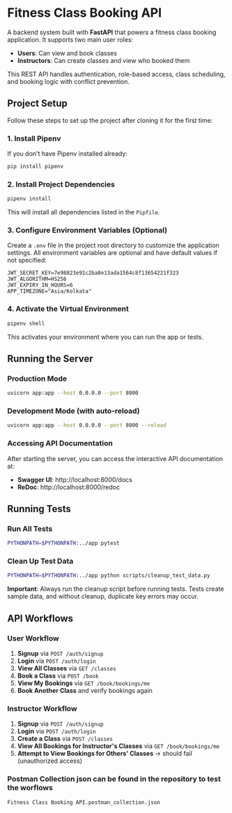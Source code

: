 # Fitness Class Booking API

A backend system built with **FastAPI** that powers a fitness class booking application. It supports two main user roles:

- **Users**: Can view and book classes
- **Instructors**: Can create classes and view who booked them

This REST API handles authentication, role-based access, class scheduling, and booking logic with conflict prevention.

## Project Setup

Follow these steps to set up the project after cloning it for the first time:

### 1. Install Pipenv

If you don't have Pipenv installed already:

```bash
pip install pipenv
```

### 2. Install Project Dependencies

```bash
pipenv install
```

This will install all dependencies listed in the `Pipfile`.

### 3. Configure Environment Variables (Optional)

Create a `.env` file in the project root directory to customize the application settings. All environment variables are optional and have default values if not specified:

```env
JWT_SECRET_KEY=7e98823e91c2ba8e13ada1564c8f13654221f323
JWT_ALGORITHM=HS256
JWT_EXPIRY_IN_HOURS=6
APP_TIMEZONE="Asia/Kolkata"
```

### 4. Activate the Virtual Environment

```bash
pipenv shell
```

This activates your environment where you can run the app or tests.

## Running the Server

### Production Mode

```bash
uvicorn app:app --host 0.0.0.0 --port 8000
```

### Development Mode (with auto-reload)

```bash
uvicorn app:app --host 0.0.0.0 --port 8000 --reload
```

### Accessing API Documentation

After starting the server, you can access the interactive API documentation at:

- **Swagger UI**: http://localhost:8000/docs
- **ReDoc**: http://localhost:8000/redoc

## Running Tests

### Run All Tests

```bash
PYTHONPATH=$PYTHONPATH:../app pytest
```

### Clean Up Test Data

```bash
PYTHONPATH=$PYTHONPATH:../app python scripts/cleanup_test_data.py
```

**Important**: Always run the cleanup script before running tests. Tests create sample data, and without cleanup, duplicate key errors may occur.

## API Workflows

### User Workflow

1. **Signup** via `POST /auth/signup`
2. **Login** via `POST /auth/login`
3. **View All Classes** via `GET /classes`
4. **Book a Class** via `POST /book`
5. **View My Bookings** via `GET /book/bookings/me`
6. **Book Another Class** and verify bookings again

### Instructor Workflow

1. **Signup** via `POST /auth/signup`
2. **Login** via `POST /auth/login`
3. **Create a Class** via `POST /classes`
4. **View All Bookings for Instructor's Classes** via `GET /book/bookings/me`
5. **Attempt to View Bookings for Others' Classes** → should fail (unauthorized access)

### Postman Collection json can be found in the repository to test the worflows

`Fitness Class Booking API.postman_collection.json`
